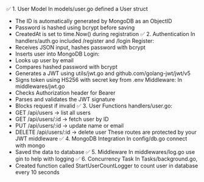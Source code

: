 ✅ 1. User Model
In models/user.go defined a User struct
- The ID is automatically generated by MongoDB as an ObjectID
- Password is hashed using bcrypt before saving
- CreatedAt is set to time.Now() during registration
✅ 2. Authentication
In handlers/auth.go included /register and /login
Register:
- Receives JSON input, hashes password with bcrypt
- Inserts user into MongoDB
Login:
- Looks up user by email
- Compares hashed password with bcrypt
- Generates a JWT using utils/jwt.go and github.com/golang-jwt/jwt/v5
- Signs token using HS256 with secret key from .env
Middleware:
In middlewares/jwt.go
- Checks Authorization header for Bearer <token>
- Parses and validates the JWT signature
- Blocks request if invalid
✅ 3. User Functions
handlers/user.go:
- GET /api/users → list all users
- GET /api/users/:id → fetch user by ID
- PUT /api/users/:id → update name or email
- DELETE /api/users/:id → delete user
These routes are protected by your JWT middleware
✅ 4. MongoDB Integration
In config/db.go connect with mongo 
- Saved the data to database
✅ 5. Middleware
In middlewares/log.go use gin to help with logging
✅ 6. Concurrency Task
In Tasks/background.go, 
- Created function called StartUserCountLogger to count user in database every 10 seconds
